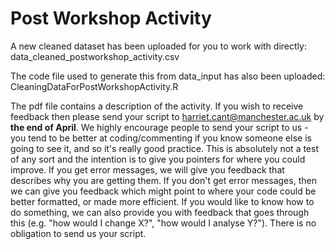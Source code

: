 # Post Workshop Activity

A new cleaned dataset has been uploaded for you to work with directly: data_cleaned_postworkshop_activity.csv

The code file used to generate this from data_input has also been uploaded: CleaningDataForPostWorkshopActivity.R

The pdf file contains a description of the activity. If you wish to receive feedback then please send your script to harriet.cant@manchester.ac.uk by **the end of April**. We highly encourage people to send your script to us - you tend to be better at coding/commenting if you know someone else is going to see it, and so it's really good practice. This is absolutely not a test of any sort and the intention is to give you pointers for where you could improve. If you get error messages, we will give you feedback that describes why you are getting them. If you don't get error messages, then we can give you feedback which might point to where your code could be better formatted, or made more efficient. If you would like to know how to do something, we can also provide you with feedback that goes through this (e.g. "how would I change X?", "how would I analyse Y?"). There is no obligation to send us your script.
